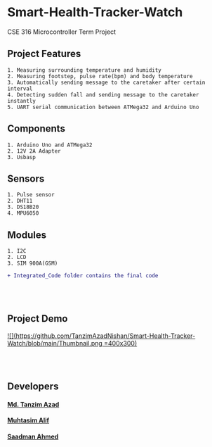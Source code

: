 # Smart-Health-Tracker-Watch
CSE 316 Microcontroller Term Project


## **Project Features**

```
1. Measuring surrounding temperature and humidity
2. Measuring footstep, pulse rate(bpm) and body temperature
3. Automatically sending message to the caretaker after certain interval
4. Detecting sudden fall and sending message to the caretaker instantly
5. UART serial communication between ATMega32 and Arduino Uno
```

## **Components**

```
1. Arduino Uno and ATMega32
2. 12V 2A Adapter
3. Usbasp
```


## **Sensors**

```
1. Pulse sensor
2. DHT11
3. DS18B20
4. MPU6050
```


## **Modules**

```
1. I2C
2. LCD
3. SIM 900A(GSM)
```

```diff
+ Integrated_Code folder contains the final code
```

<br /><br />
## **Project Demo**
[![](https://github.com/TanzimAzadNishan/Smart-Health-Tracker-Watch/blob/main/Thumbnail.png =400x300)](https://www.youtube.com/watch?v=FwpHMv3SjCM)



<br /><br />
## **Developers**
#### [Md. Tanzim Azad](https://github.com/TanzimAzadNishan)
#### [Muhtasim Alif](https://github.com/Alif108)
#### [Saadman Ahmed](https://github.com/stebaratheon)

